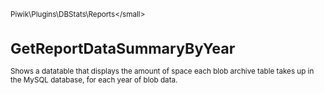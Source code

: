 <small>Piwik\Plugins\DBStats\Reports\</small>

GetReportDataSummaryByYear
==========================

Shows a datatable that displays the amount of space each blob archive table takes up in the MySQL database, for each year of blob data.
